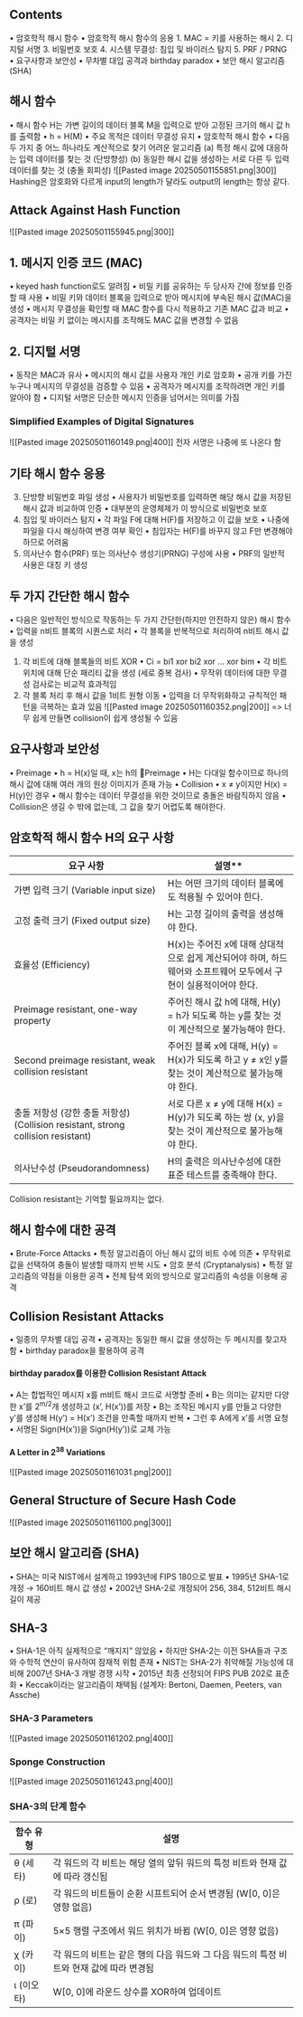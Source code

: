 ## Contents
•	암호학적 해시 함수
•	암호학적 해시 함수의 응용
	1.	MAC = 키를 사용하는 해시
	2.	디지털 서명
	3.	비밀번호 보호
	4. 시스템 무결성: 침입 및 바이러스 탐지
	5.	PRF / PRNG
•	요구사항과 보안성
	•	무차별 대입 공격과 birthday paradox
•	보안 해시 알고리즘 (SHA)
## 해시 함수
•	해시 함수 H는 가변 길이의 데이터 블록 M을 입력으로 받아 고정된 크기의 해시 값 h를 출력함
	•	h = H(M)
	•	주요 목적은 데이터 무결성 유지
•	암호학적 해시 함수
	•	다음 두 가지 중 어느 하나라도 계산적으로 찾기 어려운 알고리즘
		(a) 특정 해시 값에 대응하는 입력 데이터를 찾는 것 (단방향성)
		(b) 동일한 해시 값을 생성하는 서로 다른 두 입력 데이터를 찾는 것 (충돌 회피성)
![[Pasted image 20250501155851.png|300]]
Hashing은 암호화와 다르게 input의 length가 달라도 output의 length는 항상 같다.
## Attack Against Hash Function
![[Pasted image 20250501155945.png|300]]
## 1. 메시지 인증 코드 (MAC)
•	keyed hash function로도 알려짐
•	비밀 키를 공유하는 두 당사자 간에 정보를 인증할 때 사용
•	비밀 키와 데이터 블록을 입력으로 받아 메시지에 부속된 해시 값(MAC)을 생성
	•	메시지 무결성을 확인할 때 MAC 함수를 다시 적용하고 기존 MAC 값과 비교
	•	공격자는 비밀 키 없이는 메시지를 조작해도 MAC 값을 변경할 수 없음
## 2. 디지털 서명
•	동작은 MAC과 유사
•	메시지의 해시 값을 사용자 개인 키로 암호화
•	공개 키를 가진 누구나 메시지의 무결성을 검증할 수 있음
•	공격자가 메시지를 조작하려면 개인 키를 알아야 함
•	디지털 서명은 단순한 메시지 인증을 넘어서는 의미를 가짐
### Simplified Examples of Digital Signatures
![[Pasted image 20250501160149.png|400]]
전자 서명은 나중에 또 나온다 함
## 기타 해시 함수 응용
3.	단방향 비밀번호 파일 생성
	•	사용자가 비밀번호를 입력하면 해당 해시 값을 저장된 해시 값과 비교하여 인증
	•	대부분의 운영체제가 이 방식으로 비밀번호 보호
4.	침입 및 바이러스 탐지
	•	각 파일 F에 대해 H(F)를 저장하고 이 값을 보호
	•	나중에 파일을 다시 해싱하여 변경 여부 확인
	•	침입자는 H(F)를 바꾸지 않고 F만 변경해야 하므로 어려움
5.	의사난수 함수(PRF) 또는 의사난수 생성기(PRNG) 구성에 사용
	•	PRF의 일반적 사용은 대칭 키 생성
## 두 가지 간단한 해시 함수
•	다음은 일반적인 방식으로 작동하는 두 가지 간단한(하지만 안전하지 않은) 해시 함수
	•	입력을 n비트 블록의 시퀀스로 처리
	•	각 블록을 반복적으로 처리하여 n비트 해시 값을 생성
1.	각 비트에 대해 블록들의 비트 XOR
	•	Ci = bi1 xor bi2 xor … xor bim
	•	각 비트 위치에 대해 단순 패리티 값을 생성 (세로 중복 검사)
	•	무작위 데이터에 대한 무결성 검사로는 비교적 효과적임
2.	각 블록 처리 후 해시 값을 1비트 원형 이동
	•	입력을 더 무작위화하고 규칙적인 패턴을 극복하는 효과 있음
![[Pasted image 20250501160352.png|200]]
=> 너무 쉽게 만들면 collision이 쉽게 생성될 수 있음
## 요구사항과 보안성
•	Preimage
	•	h = H(x)일 때, x는 h의 Preimage
	•	H는 다대일 함수이므로 하나의 해시 값에 대해 여러 개의 원상 이미지가 존재 가능
•	Collision
	•	x ≠ y이지만 H(x) = H(y)인 경우
	•	해시 함수는 데이터 무결성을 위한 것이므로 충돌은 바람직하지 않음
	•	Collision은 생길 수 밖에 없는데, 그 값을 찾기 어렵도록 해야한다.

## 암호학적 해시 함수 H의 요구 사항

| 요구 사항                                                                | **설명****                                                            |
| -------------------------------------------------------------------- | ------------------------------------------------------------------- |
| 가변 입력 크기 (Variable input size)                                       | H는 어떤 크기의 데이터 블록에도 적용될 수 있어야 한다.                                    |
| 고정 출력 크기 (Fixed output size)                                         | H는 고정 길이의 출력을 생성해야 한다.                                              |
| 효율성 (Efficiency)                                                     | H(x)는 주어진 x에 대해 상대적으로 쉽게 계산되어야 하며, 하드웨어와 소프트웨어 모두에서 구현이 실용적이어야 한다.  |
| Preimage resistant, one-way property                                 | 주어진 해시 값 h에 대해, H(y) = h가 되도록 하는 y를 찾는 것이 계산적으로 불가능해야 한다.           |
| Second preimage resistant, weak collision resistant                  | 주어진 블록 x에 대해, H(y) = H(x)가 되도록 하고 y ≠ x인 y를 찾는 것이 계산적으로 불가능해야 한다.   |
| 충돌 저항성 (강한 충돌 저항성) (Collision resistant, strong collision resistant) | 서로 다른 x ≠ y에 대해 H(x) = H(y)가 되도록 하는 쌍 (x, y)을 찾는 것이 계산적으로 불가능해야 한다. |
| 의사난수성 (Pseudorandomness)                                             | H의 출력은 의사난수성에 대한 표준 테스트를 충족해야 한다.                                   |
Collision resistant는 기억할 필요까지는 없다.
## 해시 함수에 대한 공격
•	Brute-Force Attacks
	•	특정 알고리즘이 아닌 해시 값의 비트 수에 의존
	•	무작위로 값을 선택하여 충돌이 발생할 때까지 반복 시도
•	암호 분석 (Cryptanalysis)
	•	특정 알고리즘의 약점을 이용한 공격
	•	전체 탐색 외의 방식으로 알고리즘의 속성을 이용해 공격
## Collision Resistant Attacks
•	일종의 무차별 대입 공격
•	공격자는 동일한 해시 값을 생성하는 두 메시지를 찾고자 함
	•	birthday paradox을 활용하여 공격
#### birthday paradox를 이용한 Collision Resistant Attack
•	A는 합법적인 메시지 x를 m비트 해시 코드로 서명할 준비
•	B는 의미는 같지만 다양한 x’를 2<sup>m/2</sup>개 생성하고 (x’, H(x’))를 저장
•	B는 조작된 메시지 y를 만들고 다양한 y’를 생성해 H(y’) = H(x’) 조건을 만족할 때까지 반복
•	그런 후 A에게 x’를 서명 요청
•	서명된 Sign(H(x’))을 Sign(H(y’))로 교체 가능
#### A Letter in 2<sup>38</sup> Variations
![[Pasted image 20250501161031.png|200]]
## General Structure of Secure Hash Code
![[Pasted image 20250501161100.png|300]]
## 보안 해시 알고리즘 (SHA)
•	SHA는 미국 NIST에서 설계하고 1993년에 FIPS 180으로 발표
•	1995년 SHA-1로 개정 → 160비트 해시 값 생성
•	2002년 SHA-2로 개정되어 256, 384, 512비트 해시 길이 제공
## SHA-3
•	SHA-1은 아직 실제적으로 “깨지지” 않았음
•	하지만 SHA-2는 이전 SHA들과 구조와 수학적 연산이 유사하여 잠재적 위험 존재
•	NIST는 SHA-2가 취약해질 가능성에 대비해 2007년 SHA-3 개발 경쟁 시작
•	2015년 최종 선정되어 FIPS PUB 202로 표준화
•	Keccak이라는 알고리즘이 채택됨 (설계자: Bertoni, Daemen, Peeters, van Assche)
### SHA-3 Parameters
![[Pasted image 20250501161202.png|400]]
### Sponge Construction
![[Pasted image 20250501161243.png|400]]

### SHA-3의 단계 함수

| 함수 유형   | 설명                                                  |
| ------- | --------------------------------------------------- |
| θ (세타)  | 각 워드의 각 비트는 해당 열의 앞뒤 워드의 특정 비트와 현재 값에 따라 갱신됨        |
| ρ (로)   | 각 워드의 비트들이 순환 시프트되어 순서 변경됨 (W[0, 0]은 영향 없음)         |
| π (파이)  | 5×5 행렬 구조에서 워드 위치가 바뀜 (W[0, 0]은 영향 없음)              |
| χ (카이)  | 각 워드의 비트는 같은 행의 다음 워드와 그 다음 워드의 특정 비트와 현재 값에 따라 변경됨 |
| ι (이오타) | W[0, 0]에 라운드 상수를 XOR하여 업데이트                         |
